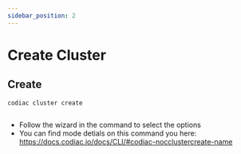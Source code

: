 ```yaml
---
sidebar_position: 2
---
```


# Create Cluster 

## Create


```
codiac cluster create
 
```
  - Follow the wizard in the command to select the options
  - You can find mode detials on this command you here: https://docs.codiac.io/docs/CLI/#codiac-nocclustercreate-name


